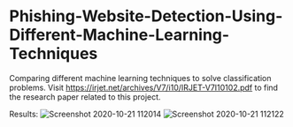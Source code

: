 # Phishing-Website-Detection-Using-Different-Machine-Learning-Techniques
Comparing different machine learning techniques to solve classification problems. Visit https://irjet.net/archives/V7/i10/IRJET-V7I10102.pdf to find the research paper related to this project.

Results:
![Screenshot 2020-10-21 112014](https://user-images.githubusercontent.com/47059570/96678494-73dc4a80-138f-11eb-8954-019a706f96f8.jpg)
![Screenshot 2020-10-21 112122](https://user-images.githubusercontent.com/47059570/96678568-9c644480-138f-11eb-82e2-85e7051ef5df.jpg)
